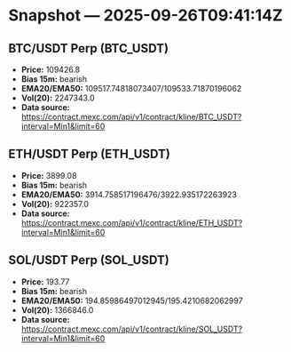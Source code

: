 # Snapshot — 2025-09-26T09:41:14Z

## BTC/USDT Perp (BTC_USDT)
- **Price:** 109426.8
- **Bias 15m:** bearish
- **EMA20/EMA50:** 109517.74818073407/109533.71870196062
- **Vol(20):** 2247343.0
- **Data source:** https://contract.mexc.com/api/v1/contract/kline/BTC_USDT?interval=Min1&limit=60

## ETH/USDT Perp (ETH_USDT)
- **Price:** 3899.08
- **Bias 15m:** bearish
- **EMA20/EMA50:** 3914.758517196476/3922.935172263923
- **Vol(20):** 922357.0
- **Data source:** https://contract.mexc.com/api/v1/contract/kline/ETH_USDT?interval=Min1&limit=60

## SOL/USDT Perp (SOL_USDT)
- **Price:** 193.77
- **Bias 15m:** bearish
- **EMA20/EMA50:** 194.85986497012945/195.4210682062997
- **Vol(20):** 1366846.0
- **Data source:** https://contract.mexc.com/api/v1/contract/kline/SOL_USDT?interval=Min1&limit=60
